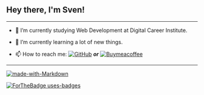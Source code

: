 
## Hey there, I'm Sven!




***

- 🔭 I’m currently studying Web Development at Digital Career Institute.

- 🌱 I’m currently learning a lot of new things.

- 📫 How to reach me: [![GitHub](https://badgen.net/badge/icon/github?icon=github&label)](https://github.com) ***or*** [![Buymeacoffee](https://badgen.net/badge/icon/buymeacoffee?icon=buymeacoffee&label)](https://https://www.buymeacoffee.com/)


***


[![made-with-Markdown](https://img.shields.io/badge/Made%20with-Markdown-1f425f.svg)](http://commonmark.org)


[![ForTheBadge uses-badges](http://ForTheBadge.com/images/badges/uses-badges.svg)](http://ForTheBadge.com)





